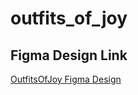# outfits_of_joy

## Figma Design Link  
[OutfitsOfJoy Figma Design](https://www.figma.com/design/Ccb55yT6IzEFeFS8JaOTdJ/RENT-CLOTHES?node-id=0-1&t=saeITUgTOqgkmeV7-1)